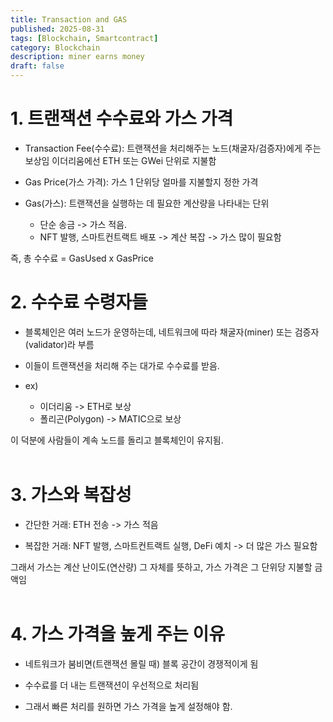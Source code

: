 ```yaml
---
title: Transaction and GAS
published: 2025-08-31
tags: [Blockchain, Smartcontract]
category: Blockchain
description: miner earns money
draft: false
---
```


# 1. 트랜잭션 수수료와 가스 가격

- Transaction Fee(수수료): 트랜잭션을 처리해주는 노드(채굴자/검증자)에게 주는 보상임 이더리움에선 ETH 또는 GWei 단위로 지불함

- Gas Price(가스 가격): 가스 1 단위당 얼마를 지불할지 정한 가격

- Gas(가스): 트랜잭션을 실행하는 데 필요한 계산량을 나타내는 단위
    - 단순 송금 -> 가스 적음.
    - NFT 발행, 스마트컨트랙트 배포 -> 계산 복잡 -> 가스 많이 필요함

즉, 총 수수료 = GasUsed x GasPrice 

# 2. 수수료 수령자들

- 블록체인은 여러 노드가 운영하는데, 네트워크에 따라 채굴자(miner) 또는 검증자(validator)라 부름

- 이들이 트랜잭션을 처리해 주는 대가로 수수료를 받음.

- ex)
    - 이더리움 -> ETH로 보상
    - 폴리곤(Polygon) -> MATIC으로 보상

이 덕분에 사람들이 계속 노드를 돌리고 블록체인이 유지됨.<br><br>

# 3. 가스와 복잡성

- 간단한 거래: ETH 전송 -> 가스 적음

- 복잡한 거래: NFT 발행, 스마트컨트랙트 실행, DeFi 예치 -> 더 많은 가스 필요함

그래서 가스는 계산 난이도(연산량) 그 자체를 뜻하고, 가스 가격은 그 단위당 지불할 금액임<br><br>

# 4. 가스 가격을 높게 주는 이유

- 네트워크가 붐비면(트랜잭션 몰릴 때) 블록 공간이 경쟁적이게 됨

- 수수료를 더 내는 트랜잭션이 우선적으로 처리됨

- 그래서 빠른 처리를 원하면 가스 가격을 높게 설정해야 함.



